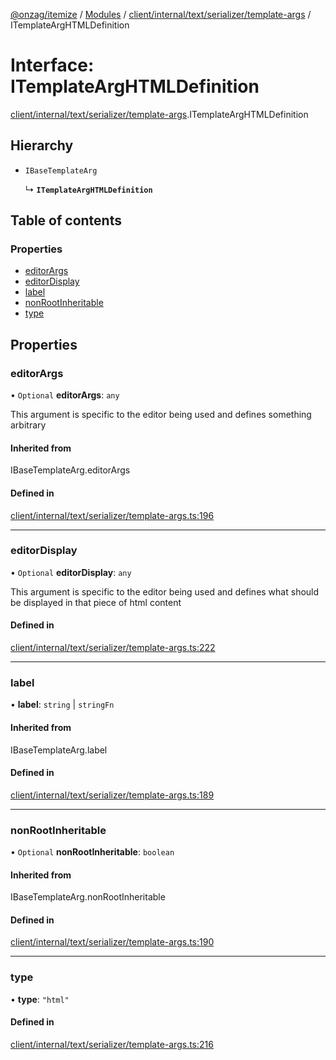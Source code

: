 [@onzag/itemize](../README.md) / [Modules](../modules.md) / [client/internal/text/serializer/template-args](../modules/client_internal_text_serializer_template_args.md) / ITemplateArgHTMLDefinition

# Interface: ITemplateArgHTMLDefinition

[client/internal/text/serializer/template-args](../modules/client_internal_text_serializer_template_args.md).ITemplateArgHTMLDefinition

## Hierarchy

- `IBaseTemplateArg`

  ↳ **`ITemplateArgHTMLDefinition`**

## Table of contents

### Properties

- [editorArgs](client_internal_text_serializer_template_args.ITemplateArgHTMLDefinition.md#editorargs)
- [editorDisplay](client_internal_text_serializer_template_args.ITemplateArgHTMLDefinition.md#editordisplay)
- [label](client_internal_text_serializer_template_args.ITemplateArgHTMLDefinition.md#label)
- [nonRootInheritable](client_internal_text_serializer_template_args.ITemplateArgHTMLDefinition.md#nonrootinheritable)
- [type](client_internal_text_serializer_template_args.ITemplateArgHTMLDefinition.md#type)

## Properties

### editorArgs

• `Optional` **editorArgs**: `any`

This argument is specific to the editor being used
and defines something arbitrary

#### Inherited from

IBaseTemplateArg.editorArgs

#### Defined in

[client/internal/text/serializer/template-args.ts:196](https://github.com/onzag/itemize/blob/59702dd5/client/internal/text/serializer/template-args.ts#L196)

___

### editorDisplay

• `Optional` **editorDisplay**: `any`

This argument is specific to the editor being used and defines
what should be displayed in that piece of html content

#### Defined in

[client/internal/text/serializer/template-args.ts:222](https://github.com/onzag/itemize/blob/59702dd5/client/internal/text/serializer/template-args.ts#L222)

___

### label

• **label**: `string` \| `stringFn`

#### Inherited from

IBaseTemplateArg.label

#### Defined in

[client/internal/text/serializer/template-args.ts:189](https://github.com/onzag/itemize/blob/59702dd5/client/internal/text/serializer/template-args.ts#L189)

___

### nonRootInheritable

• `Optional` **nonRootInheritable**: `boolean`

#### Inherited from

IBaseTemplateArg.nonRootInheritable

#### Defined in

[client/internal/text/serializer/template-args.ts:190](https://github.com/onzag/itemize/blob/59702dd5/client/internal/text/serializer/template-args.ts#L190)

___

### type

• **type**: ``"html"``

#### Defined in

[client/internal/text/serializer/template-args.ts:216](https://github.com/onzag/itemize/blob/59702dd5/client/internal/text/serializer/template-args.ts#L216)

